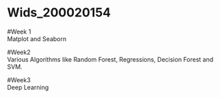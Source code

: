 # Wids_200020154

#Week 1 <br>
Matplot and Seaborn 

#Week2 <br>
Various Algorithms like Random Forest, Regressions, Decision Forest and SVM.

#Week3 <br>
Deep Learning
